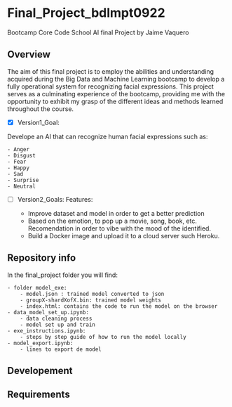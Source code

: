 # Final_Project_bdlmpt0922
Bootcamp Core Code School AI final Project by Jaime Vaquero

## Overview

The aim of this final project is to employ the abilities and understanding acquired during the Big Data and Machine Learning bootcamp to develop a fully operational system for recognizing facial expressions. This project serves as a culminating experience of the bootcamp, providing me with the opportunity to exhibit my grasp of the different ideas and methods learned throughout the course.

- [X]  Version1_Goal: 
    
Develope an AI that can recognize human facial expressions such as: 

    - Anger
    - Disgust
    - Fear
    - Happy
    - Sad
    - Surprise
    - Neutral

- [ ]  Version2_Goals:
Features:

    - Improve dataset and model in order to get a better prediction
    - Based on the emotion, to pop up a movie, song, book, etc. Recomendation in order to vibe with the mood of the identified.
    - Build a Docker image and upload it to a cloud server such Heroku.


    

## Repository info
In the final_project folder you will find:

    - folder model_exe:
        - model.json : trained model converted to json
        - groupX-shardXofX.bin: trained model weights
        - index.html: contains the code to run the model on the browser
    - data_model_set_up.ipynb:
        - data cleaning process
        - model set up and train
    - exe_instructions.ipynb:
        - steps by step guide of how to run the model locally
    - model_export.ipynb:
        - lines to export de model



## Developement


## Requirements